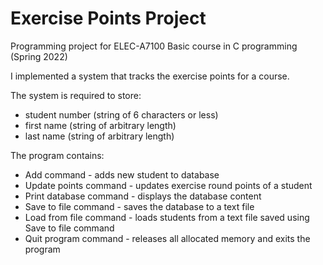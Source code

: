 # Exercise Points Project

Programming project for ELEC-A7100 Basic course in C programming (Spring 2022)

I implemented a system that tracks the exercise points for a course. 

The system is required to store:

- student number (string of 6 characters or less)
- first name (string of arbitrary length)
- last name (string of arbitrary length)

The program contains:

- Add command - adds new student to database
- Update points command - updates exercise round points of a student
- Print database command - displays the database content
- Save to file command - saves the database to a text file
- Load from file command - loads students from a text file saved using Save to file command
- Quit program command - releases all allocated memory and exits the program
